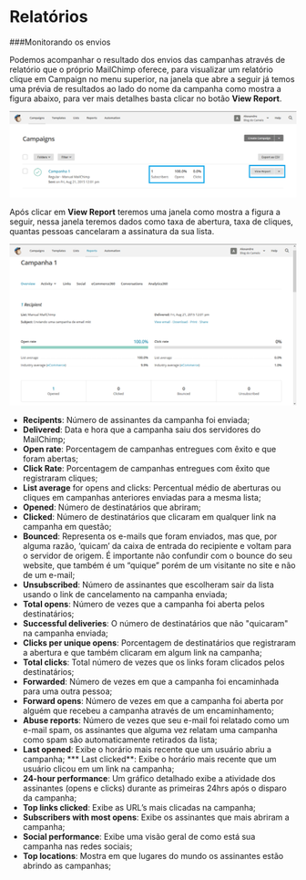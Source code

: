 # Relatórios

###Monitorando os envios

Podemos acompanhar o resultado dos envios das campanhas através de relatório que o próprio MailChimp oferece, para visualizar um relatório clique em Campaign no menu superior, na janela que abre a seguir já temos uma prévia de resultados ao lado do nome da campanha como mostra a figura abaixo, para ver mais detalhes basta clicar no botão **View Report**.

![](mailchimp-reports.png)

Após clicar em **View Report** teremos uma janela como mostra a figura a seguir, nessa janela teremos dados como taxa de abertura, taxa de cliques, quantas pessoas cancelaram a assinatura da sua lista.

![](mailchimp-reports_1.png)

* **Recipents**: Número de assinantes da campanha foi enviada;
* **Delivered**: Data e hora que a campanha saiu dos servidores do MailChimp;
* **Open rate**: Porcentagem de campanhas entregues com êxito e que foram abertas;
* **Click Rate**: Porcentagem de campanhas entregues com êxito que registraram cliques;
* **List average** for opens and clicks: Percentual médio de aberturas ou cliques em campanhas anteriores enviadas para a mesma lista;
* **Opened**: Número de destinatários que abriram;
* **Clicked**: Número de destinatários que clicaram em qualquer link na campanha em questão;
* **Bounced**: Representa os e-mails que foram enviados, mas que, por alguma razão, ‘quicam’ da caixa de entrada do recipiente e voltam para o servidor de origem. É importante não confundir com o bounce do seu website, que também é um “quique” porém de um visitante no site e não de um e-mail;
* **Unsubscribed**: Número de assinantes que escolheram sair da lista usando o link de cancelamento na campanha enviada;
* **Total opens**: Número de vezes que a campanha foi aberta pelos destinatários;
* **Successful deliveries**: O número de destinatários que não "quicaram" na campanha enviada;
* **Clicks per unique opens**: Porcentagem de destinatários que registraram a abertura e que também clicaram em algum link na campanha;
* **Total clicks**: Total número de vezes que os links foram clicados pelos destinatários;
* **Forwarded**: Número de vezes em que a campanha foi encaminhada para uma outra pessoa;
* **Forward opens**: Número de vezes em que a campanha foi aberta por alguém que recebeu a campanha através de um encaminhamento;
* **Abuse reports**: Número de vezes que seu e-mail foi relatado como um e-mail spam, os assinantes que alguma vez relatam uma campanha como spam são automaticamente retirados da lista;
* **Last opened**: Exibe o horário mais recente que um usuário abriu a campanha;
*** Last clicked**: Exibe o horário mais recente que um usuário clicou em um link na campanha;
* **24-hour performance**: Um gráfico detalhado exibe a atividade dos assinantes (opens e clicks) durante as primeiras 24hrs após o disparo da campanha;
* **Top links clicked**: Exibe as URL’s mais clicadas na campanha;
* **Subscribers with most opens**: Exibe os assinantes que mais abriram a campanha;
* **Social performance**: Exibe uma visão geral de como está sua campanha nas redes sociais;
* **Top locations**: Mostra em que lugares do mundo os assinantes estão abrindo as campanhas;

